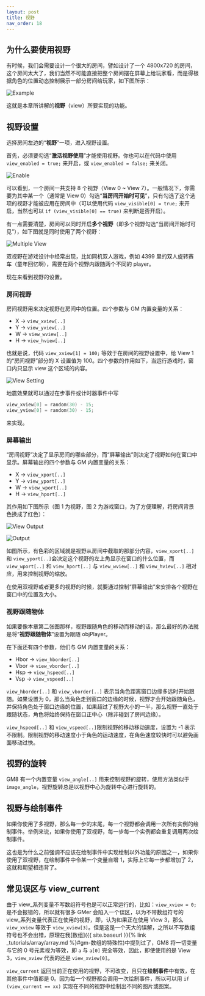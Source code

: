 ```yaml
---
layout: post
title: 视野
nav_order: 18
---
```


## 为什么要使用视野

有时候，我们会需要设计一个很大的房间，譬如设计了一个 4800x720 的房间，这个房间太大了，我们当然不可能直接把整个房间摆在屏幕上给玩家看，而是得根据角色的位置动态控制展示一部分房间给玩家，如下图所示：

![Example](/assets/images/view/example.gif)

这就是本章所讲解的**视野**（view）所要实现的功能。

## 视野设置

选择房间左边的“**视野**”一项，进入视野设置。

首先，必须要勾选“**激活视野使用**”才能使用视野。你也可以在代码中使用 `view_enabled = true;` 来开启，或 `view_enabled = false;` 来关闭。

![Enable](/assets/images/view/enable.png)

可以看到，一个房间一共支持 8 个视野（View 0 ~ View 7）。一般情况下，你需要为其中某一个（通常是 View 0）勾选“**当房间开始时可见**”，只有勾选了这个选项的视野才能被应用在房间中（可以使用代码 `view_visible[0] = true;` 来开启，当然也可以 `if (view_visible[0] == true)` 来判断是否开启）。

有一点需要清楚，房间可以同时开启**多个视野**（即多个视野勾选“当房间开始时可见”），如下图就是同时使用了两个视野：

![Multiple View](/assets/images/view/multiple_view.png)

双视野在游戏设计中经常出现，比如同机双人游戏，例如 4399 里的双人旋转赛车（童年回忆啊），需要在两个视野内跟随两个不同的 player。

现在来看到视野的设置。

### 房间视野

房间视野用来决定视野在房间中的位置。四个参数与 GM 内置变量的关系：

* X -> `view_xview[..]`
* Y -> `view_yview[..]`
* W -> `view_wview[..]`
* H -> `view_hview[..]`

也就是说，代码 `view_xview[1] = 100;` 等效于在房间的视野设置中，给 View 1 的“房间视野”部分的 X 设置值为 100。四个参数的作用如下，当运行游戏时，窗口内只显示 view 这个区域的内容。

![View Setting](/assets/images/view/view_setting.png)

地震效果就可以通过在步事件或计时器事件中写

```c
view_xview[0] = random(30) - 15;
view_yview[0] = random(30) - 15;
```

来实现。

### 屏幕输出

“房间视野”决定了显示房间的哪些部分，而“屏幕输出”则决定了视野如何在窗口中显示。屏幕输出的四个参数与 GM 内置变量的关系：

* X -> `view_xport[..]`
* Y -> `view_yport[..]`
* W -> `view_wport[..]`
* H -> `view_hport[..]`

其作用如下图所示（图 1 为视野，图 2 为游戏窗口，为了方便理解，将房间背景色换成了红色）：

![View Output](/assets/images/view/view_output.png)

![Output](/assets/images/view/output.png)

如图所示，有色彩的区域就是视野从房间中截取的那部分内容，`view_xport[..]` 和 `view_yport[..]`会决定这个视野的左上角显示在窗口的什么位置，而 `view_wport[..]` 和 `view_hport[..]` 与 `view_wview[..]` 和 `view_hview[..]` 相对应，用来控制视野的缩放。

在使用双视野或者更多的视野的时候，就要通过控制“屏幕输出”来安排各个视野在窗口中的位置及大小。

### 视野跟随物体

如果要像本章第二张图那样，视野跟随角色的移动而移动的话，那么最好的办法就是将“**视野跟随物体**”设置为跟随 objPlayer。

在下面还有四个参数，他们与 GM 内置变量的关系：

* Hbor -> `view_hborder[..]`
* Vbor -> `view_vborder[..]`
* Hsp -> `view_hspeed[..]`
* Vsp -> `view_vspeed[..]`

`view_hborder[..]` 和 `view_vborder[..]` 表示当角色距离窗口边缘多远时开始跟随。如果设置为 0，那么当角色走到窗口的边缘的时候，视野才会开始跟随角色，并保持角色处于窗口边缘的位置，如果超过了视野大小的一半，那么视野一直处于跟随状态，角色将始终保持在窗口正中心（除非碰到了房间边缘）。

`view_hspeed[..]` 和 `view_vspeed[..]`限制视野的移动移动速度，设置为 -1 表示不限制。限制视野的移动速度小于角色的运动速度，在角色速度较快时可以避免画面移动过快。

## 视野的旋转

GM8 有一个内置变量 `view_angle[..]` 用来控制视野的旋转，使用方法类似于 `image_angle`，视野旋转总是以视野中心为旋转中心进行旋转的。

## 视野与绘制事件

如果你使用了多视野，那么每一步的末尾，每一个视野都会调用一次所有实例的绘制事件。举例来说，如果你使用了双视野，每一步每一个实例都会重复调用两次绘制事件。

这也是为什么之前强调不应该在绘制事件中实现绘制以外功能的原因之一，如果你使用了双视野，在绘制事件中令某一个变量自增 1，实际上它每一步都增加了 2，这就和期望相违背了。

## 常见误区与 view_current

由于 view_系列变量不写数组符号也是可以正常运行的，比如：`view_xview = 0;` 是不会报错的，所以就有很多 GMer 会陷入一个误区，以为不带数组符号的 view_系列变量代表正在使用的视野，即，认为如果正在使用 View 3，那么 `view_xview` 等效于 `view_xview[3]`。但是这是一个天大的误解，之所以不写数组符号也不会出错，原理在我[数组]({{ site.baseurl }}{% link _tutorials/array/array.md %}#gm-数组的特殊性)中提到过了，GM8 将一切变量与它的 0 号元素视为等效，即 `a` 与 `a[0]` 完全等效，因此，即使使用的是 View 3，`view_xview` 代表的还是 `view_xview[0]`。

`view_current` 返回当前正在使用的视野，不可改变，且只在**绘制事件**中有效，在其他事件中值都是 0。因为每一个视野都会调用一次绘制事件，所以可以用 `if (view_current == xx)` 实现在不同的视野中绘制出不同的图片或图案。
